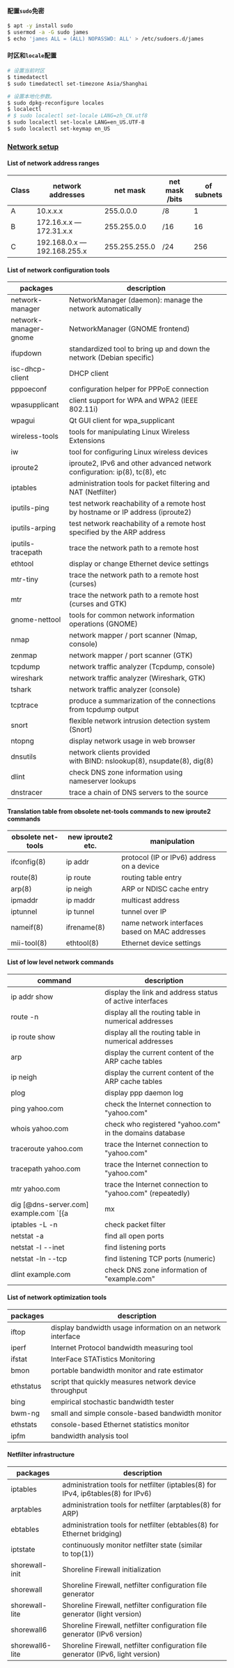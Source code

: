 #### 配置`sudo`免密

```bash
$ apt -y install sudo
$ usermod -a -G sudo james
$ echo 'james ALL = (ALL) NOPASSWD: ALL' > /etc/sudoers.d/james
```

#### 时区和`locale`配置

```bash
# 设置当前时区
$ timedatectl
$ sudo timedatectl set-timezone Asia/Shanghai

# 设置本地化参数。
$ sudo dpkg-reconfigure locales
$ localectl
# $ sudo localectl set-locale LANG=zh_CN.utf8
$ sudo localectl set-locale LANG=en_US.UTF-8
$ sudo localectl set-keymap en_US
```

### [Network setup](https://www.debian.org/doc/manuals/debian-reference/ch05.en.html)

#### List of network address ranges

| Class | network addresses           | net mask      | net mask /bits | of subnets |
| ----- | --------------------------- | ------------- | -------------- | ---------- |
| A     | 10.x.x.x                    | 255.0.0.0     | /8             | 1          |
| B     | 172.16.x.x — 172.31.x.x     | 255.255.0.0   | /16            | 16         |
| C     | 192.168.0.x — 192.168.255.x | 255.255.255.0 | /24            | 256        |

#### List of network configuration tools

| packages              | description                                                                     |
| --------------------- | ------------------------------------------------------------------------------- |
| network-manager       | NetworkManager (daemon): manage the network automatically                       |
| network-manager-gnome | NetworkManager (GNOME frontend)                                                 |
| ifupdown              | standardized tool to bring up and down the network (Debian specific)            |
| isc-dhcp-client       | DHCP client                                                                     |
| pppoeconf             | configuration helper for PPPoE connection                                       |
| wpasupplicant         | client support for WPA and WPA2 (IEEE 802.11i)                                  |
| wpagui                | Qt GUI client for wpa_supplicant                                                |
| wireless-tools        | tools for manipulating Linux Wireless Extensions                                |
| iw                    | tool for configuring Linux wireless devices                                     |
| iproute2              | iproute2, IPv6 and other advanced network configuration: ip(8), tc(8), etc      |
| iptables              | administration tools for packet filtering and NAT (Netfilter)                   |
| iputils-ping          | test network reachability of a remote host by hostname or IP address (iproute2) |
| iputils-arping        | test network reachability of a remote host specified by the ARP address         |
| iputils-tracepath     | trace the network path to a remote host                                         |
| ethtool               | display or change Ethernet device settings                                      |
| mtr-tiny              | trace the network path to a remote host (curses)                                |
| mtr                   | trace the network path to a remote host (curses and GTK)                        |
| gnome-nettool         | tools for common network information operations (GNOME)                         |
| nmap                  | network mapper / port scanner (Nmap, console)                                   |
| zenmap                | network mapper / port scanner (GTK)                                             |
| tcpdump               | network traffic analyzer (Tcpdump, console)                                     |
| wireshark             | network traffic analyzer (Wireshark, GTK)                                       |
| tshark                | network traffic analyzer (console)                                              |
| tcptrace              | produce a summarization of the connections from tcpdump output                  |
| snort                 | flexible network intrusion detection system (Snort)                             |
| ntopng                | display network usage in web browser                                            |
| dnsutils              | network clients provided with BIND: nslookup(8), nsupdate(8), dig(8)            |
| dlint                 | check DNS zone information using nameserver lookups                             |
| dnstracer             | trace a chain of DNS servers to the source                                      |

#### Translation table from obsolete net-tools commands to new iproute2 commands

| obsolete net-tools | new iproute2 etc. | manipulation                                   |
| ------------------ | ----------------- | ---------------------------------------------- |
| ifconfig(8)        | ip addr           | protocol (IP or IPv6) address on a device      |
| route(8)           | ip route          | routing table entry                            |
| arp(8)             | ip neigh          | ARP or NDISC cache entry                       |
| ipmaddr            | ip maddr          | multicast address                              |
| iptunnel           | ip tunnel         | tunnel over IP                                 |
| nameif(8)          | ifrename(8)       | name network interfaces based on MAC addresses |
| mii-tool(8)        | ethtool(8)        | Ethernet device settings                       |

#### List of low level network commands

| command                                | description                                               |
| -------------------------------------- | --------------------------------------------------------- |
| ip addr show                           | display the link and address status of active interfaces  |
| route -n                               | display all the routing table in numerical addresses      |
| ip route show                          | display all the routing table in numerical addresses      |
| arp                                    | display the current content of the ARP cache tables       |
| ip neigh                               | display the current content of the ARP cache tables       |
| plog                                   | display ppp daemon log                                    |
| ping yahoo.com                         | check the Internet connection to "yahoo.com"              |
| whois yahoo.com                        | check who registered "yahoo.com" in the domains database  |
| traceroute yahoo.com                   | trace the Internet connection to "yahoo.com"              |
| tracepath yahoo.com                    | trace the Internet connection to "yahoo.com"              |
| mtr yahoo.com                          | trace the Internet connection to "yahoo.com" (repeatedly) |
| dig [@dns-server.com] example.com `[{a|mx|any}]` | check DNS records of "example.com" by "dns-server.com" for a "a", "mx", or "any" record |
| iptables -L -n                         | check packet filter                                       |
| netstat -a                             | find all open ports                                       |
| netstat -l --inet                      | find listening ports                                      |
| netstat -ln --tcp                      | find listening TCP ports (numeric)                        |
| dlint example.com                      | check DNS zone information of "example.com"               |

#### List of network optimization tools

| packages  | description                                                 |
| --------- | ----------------------------------------------------------- |
| iftop     | display bandwidth usage information on an network interface |
| iperf     | Internet Protocol bandwidth measuring tool                  |
| ifstat    | InterFace STATistics Monitoring                             |
| bmon      | portable bandwidth monitor and rate estimator               |
| ethstatus | script that quickly measures network device throughput      |
| bing      | empirical stochastic bandwidth tester                       |
| bwm-ng    | small and simple console-based bandwidth monitor            |
| ethstats  | console-based Ethernet statistics monitor                   |
| ipfm      | bandwidth analysis tool                                     |

#### Netfilter infrastructure

| packages        | description                                                                      |
| --------------- | -------------------------------------------------------------------------------- |
| iptables        | administration tools for netfilter (iptables(8) for IPv4, ip6tables(8) for IPv6) |
| arptables       | administration tools for netfilter (arptables(8) for ARP)                        |
| ebtables        | administration tools for netfilter (ebtables(8) for Ethernet bridging)           |
| iptstate        | continuously monitor netfilter state (similar to top(1))                         |
| shorewall-init  | Shoreline Firewall initialization                                                |
| shorewall       | Shoreline Firewall, netfilter configuration file generator                       |
| shorewall-lite  | Shoreline Firewall, netfilter configuration file generator (light version)       |
| shorewall6      | Shoreline Firewall, netfilter configuration file generator (IPv6 version)        |
| shorewall6-lite | Shoreline Firewall, netfilter configuration file generator (IPv6, light version) |
